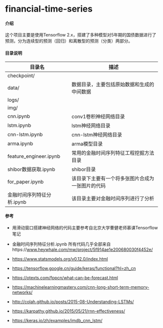 # financial-time-series

#### 介绍
这个项目主要是使用Tensorflow 2.x，搭建了多种模型对5年期的国债数据进行了预测，分为连续型的预测（回归）和离散型的预测（分类）两部分。

#### 目录说明
| 目录名                     | 描述                                             |
| -------------------------- | ------------------------------------------------ |
| checkpoint/                |                                                  |
| data/                      | 数据目录，主要包括原始数据和生成的中间数据       |
| logs/                      |                                                  |
| img/                       |                                                  |
| cnn.ipynb                  | conv1卷积神经网络目录                            |
| lstm.ipynb                 | lstm神经网络目录                                 |
| cnn-lstm.ipynb             | cnn-lstm神经网络目录                             |
| arma.ipynb                 | arma模型目录                                     |
| feature_engineer.ipynb     | 常用的金融时间序列特征工程挖掘方法目录           |
| shibor数据获取.ipynb       | shibor目录                                       |
| for_paper.ipynb            | 该目录下主要有一个将多张图片合成为一张图片的代码 |
| 金融时间序列特征分析.ipynb | 该目录主要对金融时间序列进行了分析               |

#### 参考

* 用滑动窗口搭建神经网络的代码主要参考自北京大学曹健老师慕课Tensorflow笔记
* 金融时间序列特征分析.ipynb 所有代码几乎全部来自https://www.heywhale.com/mw/project/5f914ae1e200680030f4452e/

* https://www.statsmodels.org/v0.12.0/index.html
* https://tensorflow.google.cn/guide/keras/functional?hl=zh_cn
* https://otexts.com/fppcn/what-can-be-forecast.html
* https://machinelearningmastery.com/cnn-long-short-term-memory-networks/
* http://colah.github.io/posts/2015-08-Understanding-LSTMs/
* https://karpathy.github.io/2015/05/21/rnn-effectiveness/
* https://keras.io/zh/examples/imdb_cnn_lstm/